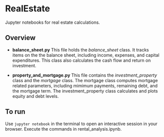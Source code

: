 # RealEstate
Jupyter notebooks for real estate calculations.

## Overview

- **balance_sheet.py** This file holds the *balance_sheet* class. It tracks items on the the balance sheet, including income, expenses, and capital expenditures. This class also calculates the cash flow and return on investment.

- **property_and_mortgage.py** This file contains the *investment_property* class and the *mortgage* class. The mortgage class computes mortgage related parameters, including mimimum payments, remaining debt, and the mortgage term. The investment_property class calculates and plots equity and debt levels.

## To run

Use `jupyter notebook` in the terminal to open an interactive session in your browser. Execute the commands in rental_analysis.ipynb.
